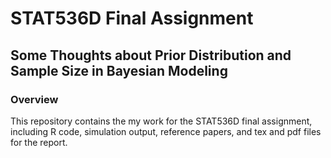# STAT536D Final Assignment

## Some Thoughts about Prior Distribution and Sample Size in Bayesian Modeling

### Overview

This repository contains the my work for the STAT536D final assignment, including R code, simulation output, reference papers, and tex and pdf files for the report.

